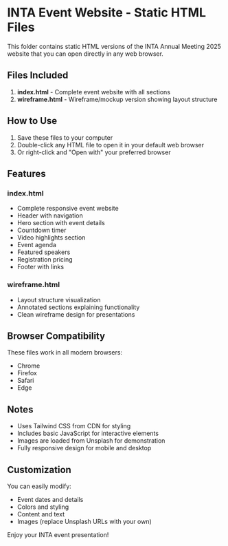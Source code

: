 
# INTA Event Website - Static HTML Files

This folder contains static HTML versions of the INTA Annual Meeting 2025 website that you can open directly in any web browser.

## Files Included

1. **index.html** - Complete event website with all sections
2. **wireframe.html** - Wireframe/mockup version showing layout structure

## How to Use

1. Save these files to your computer
2. Double-click any HTML file to open it in your default web browser
3. Or right-click and "Open with" your preferred browser

## Features

### index.html
- Complete responsive event website
- Header with navigation
- Hero section with event details
- Countdown timer
- Video highlights section
- Event agenda
- Featured speakers
- Registration pricing
- Footer with links

### wireframe.html
- Layout structure visualization
- Annotated sections explaining functionality
- Clean wireframe design for presentations

## Browser Compatibility

These files work in all modern browsers:
- Chrome
- Firefox
- Safari
- Edge

## Notes

- Uses Tailwind CSS from CDN for styling
- Includes basic JavaScript for interactive elements
- Images are loaded from Unsplash for demonstration
- Fully responsive design for mobile and desktop

## Customization

You can easily modify:
- Event dates and details
- Colors and styling
- Content and text
- Images (replace Unsplash URLs with your own)

Enjoy your INTA event presentation!

